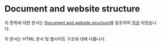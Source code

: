 # Document and website structure

이 항목에 대한 문서는 [Document and website structure](https://developer.mozilla.org/en-US/docs/Learn/HTML/Introduction_to_HTML/Document_and_website_structure)를 참조하여 [작성](https://www.notion.so/HTML-Document-and-website-structure-5a4b09be466742579c41b1dfd95d8876) 되었습니다.

이 문서는 HTML 문서 및 웹사이트 구조에 대해 다룹니다.